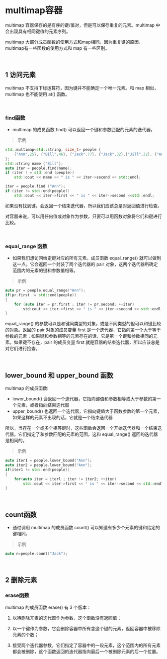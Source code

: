&emsp;
# multimap容器
multimap 容器保存的是有序的键/值对，但是可以保存重复的元素。multimap 中会出现具有相同键值的元素序列。

multimap 大部分成员函数的使用方式和map相同。因为重复键的原因，multimap有一些函数的使用方式和 map 有一些区别。

&emsp;
## 1 访问元素
multimap 不支持下标运算符，因为键并不能确定一个唯一元素。和 map 相似，multimap 也不能使用 at() 函数。

&emsp;
### find函数
- multimap 的成员函数 find() 可以返回一个键和参数匹配的元素的迭代器。

>示例
```c++
std::multimap<std::string, size_t> people {
    {"Ann",25}, {"Bill",46}, {"Jack",77}, {"Jack",32},{"Jill",32}, {"Ann",35} 
};
std::string name {"Bill"};
auto iter = people.find(name);
if (iter ! = std::end (people))
    std::cout << name << " is " << iter->second << std::endl;

iter = people.find ("Ann");
if (iter != std::end(people))
    std::cout << iter->first << " is " << iter->second <<std::endl;
```

如果没有找到键，会返回一个结束迭代器，所以我们应该总是对返回值进行检查。

对容器来说，可以用任何值或对象作为参数，只要可以用函数对象将它们和键进行比较。

&emsp;
### equal_range 函数
- 如果我们想访问给定键对应的所有元素。成员函数 equal_range() 就可以做到这一点。它会返回一个封装了两个迭代器的 pair 对象，这两个迭代器所确定范围内的元素的键和参数值相等。

>示例
```c++
auto pr = people.equal_range("Ann");
if(pr.first != std::end(people))
{
    for (auto iter = pr.first ; iter != pr.second; ++iter)
        std:cout << iter->first << " is " << iter->second << std::endl;
}
```
equal_range() 的参数可以是和键同类型的对象，或是不同类型的但可以和键比较的对象。返回的 pair 对象的成员变量 first 是一个迭代器，它指向第一个大于等于参数的元素；如果键和参数相等的元素存在的话，它是第一个键和参数相同的元素。如果键不存在，pair 的成员变量 first 就是容器的结束迭代器，所以应该总是对它们进行捡查。

&emsp;
## lower_bound 和 upper_bound 函数

multimap 的成员函数:

- lower_bound() 会返回一个迭代器，它指向键值和参数相等或大于参数的第一个元素，或者指向结束迭代器
- upper_bound() 也返回一个迭代器，它指向键值大于函数参数的第一个元素，如果这样的元素不出现的话，它就是一个结束迭代器

所以，当存在一个或多个相等键时，这些函数会返回一个开始迭代器和一个结束迭代器，它们指定了和参数匹配的元素的范围，这和 equal_range() 返回的迭代器是相同的。
>示例
```c++
auto iter1 = people.lower_bound("Ann");
auto iter2 = people.lower_bound("Ann");
if(iter1 != std::end(people))
{
    for(auto iter = iterl ; iter != iter2; ++iter)
        std::cout << iter->first << " is " << iter->second << std::endl;
}
```

&emsp;
## count函数
- 通过调用 multimap 的成员函数 count() 可以知道有多少个元素的键和给定的键相同。
>示例
```c++
auto n=people.count("Jack");
```

&emsp;
## 2 删除元素
### erase函数

multimap 的成员函数 erase() 有 3 个版本：

1. 以待删除兀素的迭代器作为参数，这个函数没有返回值；

2. 以一个键作为参数，它会删除容器中所有含这个键的元素，返回容器中被移除元素的个数；
3. 接受两个迭代器参数，它们指定了容器中的一段元素，这个范围内的所有元素都会被删除，这个函数返回的迭代器指向最后一个被删除元素的后一个位置。
